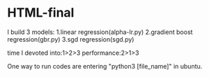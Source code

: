 # HTML-final
I build 3 models:
1.linear regression(alpha-lr.py)
2.gradient boost regression(gbr.py)
3.sgd regression(sgd.py)

time I devoted into:1>2>3
performance:2>1>3

One way to run codes are entering "python3 [file_name]" in ubuntu.
